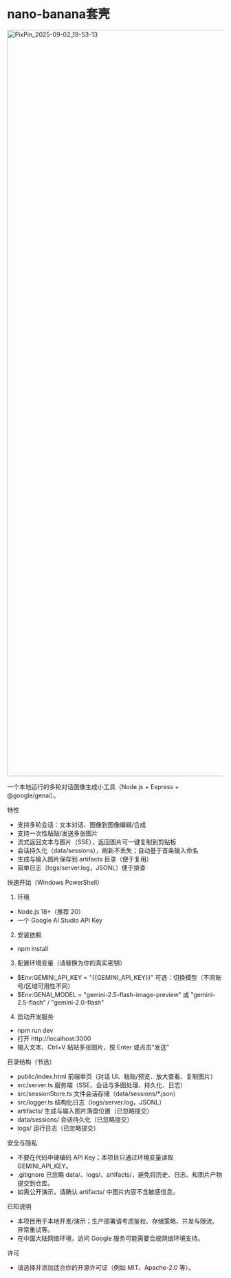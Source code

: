 # nano-banana套壳
<img width="1801" height="1734" alt="PixPin_2025-09-02_19-53-13" src="https://github.com/user-attachments/assets/d46a41f0-4892-41c4-81a3-79b032239186" />

一个本地运行的多轮对话图像生成小工具（Node.js + Express + @google/genai）。

特性
- 支持多轮会话：文本对话、图像到图像编辑/合成
- 支持一次性粘贴/发送多张图片
- 流式返回文本与图片（SSE），返回图片可一键复制到剪贴板
- 会话持久化（data/sessions），刷新不丢失；自动基于首条输入命名
- 生成与输入图片保存到 artifacts 目录（便于复用）
- 简单日志（logs/server.log，JSONL）便于排查

快速开始（Windows PowerShell）
1) 环境
- Node.js 18+（推荐 20）
- 一个 Google AI Studio API Key

2) 安装依赖
- npm install

3) 配置环境变量（请替换为你的真实密钥）
- $Env:GEMINI_API_KEY = "{{GEMINI_API_KEY}}"
可选：切换模型（不同账号/区域可用性不同）
- $Env:GENAI_MODEL = "gemini-2.5-flash-image-preview"  或  "gemini-2.5-flash" / "gemini-2.0-flash"

4) 启动开发服务
- npm run dev
- 打开 http://localhost:3000
- 输入文本、Ctrl+V 粘贴多张图片，按 Enter 或点击“发送”

目录结构（节选）
- public/index.html 前端单页（对话 UI、粘贴/预览、放大查看、复制图片）
- src/server.ts 服务端（SSE、会话与多图处理、持久化、日志）
- src/sessionStore.ts 文件会话存储（data/sessions/*.json）
- src/logger.ts 结构化日志（logs/server.log，JSONL）
- artifacts/ 生成与输入图片落盘位置（已忽略提交）
- data/sessions/ 会话持久化（已忽略提交）
- logs/ 运行日志（已忽略提交）

安全与隐私
- 不要在代码中硬编码 API Key；本项目只通过环境变量读取 GEMINI_API_KEY。
- .gitignore 已忽略 data/、logs/、artifacts/，避免将历史、日志、和图片产物提交到仓库。
- 如需公开演示，请确认 artifacts/ 中图片内容不含敏感信息。

已知说明
- 本项目用于本地开发/演示；生产部署请考虑鉴权、存储策略、并发与限流、异常重试等。
- 在中国大陆网络环境，访问 Google 服务可能需要合规网络环境支持。

许可
- 请选择并添加适合你的开源许可证（例如 MIT、Apache-2.0 等）。


